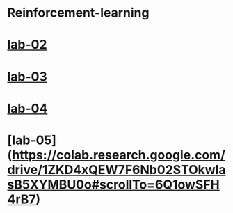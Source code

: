 # Reinforcement-learning
# [lab-02](https://colab.research.google.com/drive/1ojkzYJHQC_cOrLC4UEB8eH2I5k4ExKJz)
# [lab-03](https://colab.research.google.com/drive/1a0fEQqY8IBeQSLPDYUuUJ4v0ZfI6M0Or#scrollTo=h7cuusCS01Ji)
# [lab-04](https://colab.research.google.com/drive/1tKl_aDfCP70gYhCUsIcGTTWGTZy7fL7q#scrollTo=NZI5i1bE6bwP)
# [lab-05] (https://colab.research.google.com/drive/1ZKD4xQEW7F6Nb02STOkwlasB5XYMBU0o#scrollTo=6Q1owSFH4rB7)
